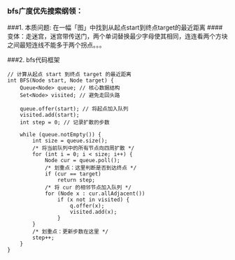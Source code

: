 ### **bfs广度优先搜索纲领**：


###1. 本质问题: 在一幅「图」中找到从起点start到终点target的最近距离
####变体：走迷宫，迷宫带传送门，两个单词替换最少字母使其相同，连连看两个方块之间最短连线不能多于两个拐点。。。

###2. bfs代码框架

    // 计算从起点 start 到终点 target 的最近距离
    int BFS(Node start, Node target) {
        Queue<Node> queue; // 核心数据结构
        Set<Node> visited; // 避免走回头路
    
        queue.offer(start); // 将起点加入队列
        visited.add(start);
        int step = 0; // 记录扩散的步数
    
        while (queue.notEmpty()) {
            int size = queue.size();
            /* 将当前队列中的所有节点向四周扩散 */
            for (int i = 0; i < size; i++) {
                Node cur = queue.poll();
                /* 划重点：这里判断是否到达终点 */
                if (cur == target)
                    return step;
                /* 将 cur 的相邻节点加入队列 */
                for (Node x : cur.allAdjacent())
                    if (x not in visited) {
                        q.offer(x);
                        visited.add(x);
                    }
            }
            /* 划重点：更新步数在这里 */
            step++;
        }
    }


